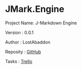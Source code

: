 JMark.Engine
============

Project Name: J-Markdown Engine

Version     : 0.0.1

Author      : LostAbaddon

Reposity    : [GitHub](https://github.com/LostAbaddon/jmark.engine)

Tasks       : [Trello](https://trello.com/b/91Mligdy/jmark)